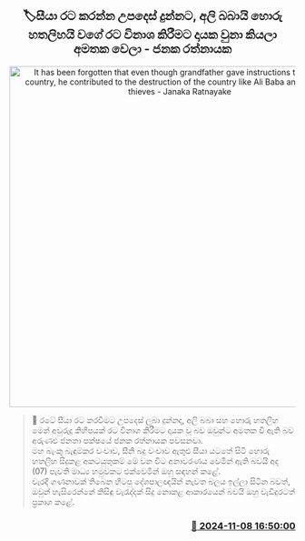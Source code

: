 <p align='center'><b><h2 align='center' title='It has been forgotten that even though grandfather gave instructions to build the country, he contributed to the destruction of the country like Ali Baba and forty-six thieves - Janaka Ratnayake'>🏷සීයා රට කරන්​න උපදෙස් දුන්නට, අලි බබායි හොරු හතලිහයි වගේ රට විනාශ කිරීමට දායක වුනා කියලා අමතක වෙලා - ජනක රත්නායක</h2></b></p>
<p align='center'><img src='https://helakuru.sgp1.cdn.digitaloceanspaces.com/esana/images/lib/janaka-rathnayake-press.jpg' width='600' alt='It has been forgotten that even though grandfather gave instructions to build the country, he contributed to the destruction of the country like Ali Baba and forty-six thieves - Janaka Ratnayake'></p>

>📝 රටේ සීයා රට කරවීමට උපදෙස් ලබා දුන්නද, අලි බබා සහ හොරු හතලිහ මෙන් අවුරුදු කිහිපයක් රට විනාශ කිරීමට දායක වූ බව ඔවුන්ට අමතක වී ඇති බව අරුණළු ජනතා පක්ෂයේ ජනක රත්නායක පවසනවා.<br>මහ බැංකු බැඳුම්කර වංචාව, සීනි බදු වංචාව ඇතුළු සීයා යටතේ සිටි හොරු හතලිහ සිදුකළ අකටයුතුකම් මේ වන විට අනාවරණය වෙමින් ඇති බවයි අද (07) පැවති මාධ්‍ය හමුවකට එක්වෙමින් ඔහු සඳහන් කළේ.<br>වැරදි ගණනාවක් තිබෙන හිටපු දේශපාලඥයින් නැවත බලය ඉල්ලා සිටින බවත්, ඔවුන් හැසිරෙන්නේ කිසිඳු වැරැද්දක් සිදු නොකළ ආකාරයෙන් බවයි ඔහු වැඩිදුරටත් ප්‍රකාශ කළේ.<br>

<h3 align='right'><a href='https://www.helakuru.lk/esana/p/104871/'>📅 2024-11-08 16:50:00</a></h3>
